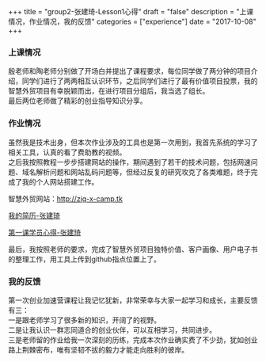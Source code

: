 +++
title = "group2-张建琦-Lesson1心得"
draft = "false"
description = "上课情况，作业情况，我的反馈"
categories = ["experience"]
date = "2017-10-08"
+++

### 上课情况

殷老师和陶老师分别做了开场白并提出了课程要求，每位同学做了两分钟的项目介绍，同学们进行了两两相互认识环节，之后同学们进行了最有价值项目投票，我的智慧外贸项目有幸脱颖而出，在进行项目分组后，我当选了组长。<br/>
最后两位老师做了精彩的创业指导知识分享。


### 作业情况

虽然我是技术出身，但本次作业涉及的工具也是第一次用到，我首先系统的学习了相关工具，认真的看了费助教的视频。<br/>
之后我按照教程一步步搭建网站的操作，期间遇到了若干的技术问题，包括网速问题、域名解析问题和网站乱码问题等，但经过反复的研究攻克了各类难题，终于完成了我的个人网站搭建工作。<br/>
<p>智慧外贸网站：<a style="cursor:hand;" target="_blank" href="http://zjq-x-camp.tk">http://zjq-x-camp.tk</a></p>
<p><a style="cursor:hand;" target="_blank" href="http://x-camp.tk/post/group2/zhangjainqi-resume/">我的简历-张建琦</a></p>
<p><a style="cursor:hand;" target="_blank" href="http://x-camp.tk/post/group2/zhangjainqi-experience/">第一课学员心得-张建琦</a></p>

最后，我按照老师的要求，完成了智慧外贸项目独特价值、客户画像、用户电子书的整理工作，用工具上传到github指点位置上了。


### 我的反馈

第一次创业加速营课程让我记忆犹新，非常荣幸与大家一起学习和成长，主要反馈有三：<br/>
一是跟老师学习了很多新的知识，开阔了的视野。<br/>
二是让我认识一群志同道合的创业伙伴，可以互相学习，共同进步。<br/>
三是老师留的作业给我一次深刻的历练，完成本次作业确实费了不少劲，犹如创业路上荆棘密布，唯有坚韧不拔的毅力才能走向胜利的彼岸。
